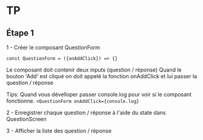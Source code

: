 # TP

## Étape 1

1 - Créer le composant QuestionForm

`const QuestionForm = ({onAddClick}) => {}`  

Le composant doit contenir deux inputs (question / réponse)
Quand le bouton 'Add' est cliqué on doit appelé la fonction onAddClick et lui passer la question / réponse

Tips: Quand vous dévelloper passer console.log pour voir si le composant fonctionne.
`<QuestionForm onAddClick={console.log}`

2 - Enregistrer chaque question / réponse à l'aide du state dans QuestionScreen

3 - Afficher la liste des question / réponse 